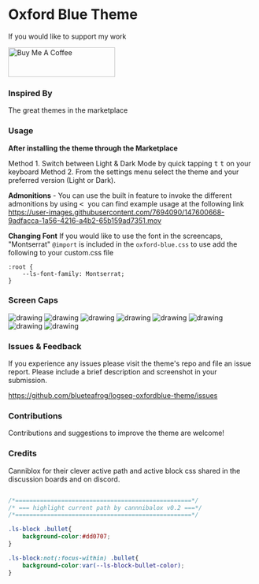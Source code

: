 # Oxford Blue Theme

If you would like to support my work

<a href="https://www.buymeacoffee.com/blueteafrog" target="_blank"><img src="https://cdn.buymeacoffee.com/buttons/v2/default-blue.png" alt="Buy Me A Coffee" style="height: 60px !important;width: 217px !important;" ></a>

### Inspired By

The great themes in the marketplace

### Usage

**After installing the theme through the Marketplace**

Method 1. Switch between Light & Dark Mode by quick tapping <kbd>t</kbd> <kbd>t</kbd> on your keyboard
Method 2. From the settings menu select the theme and your preferred version (Light or Dark).

**Admonitions** - You can use the built in feature to invoke the different admonitions by using <kbd> < </kbd> you can find example usage at the following link https://user-images.githubusercontent.com/7694090/147600668-9adfacca-1a56-4216-a4b2-65b159ad7351.mov

**Changing Font** If you would like to use the font in the screencaps, "Montserrat" `@import` is included in the `oxford-blue.css` to use add the following to your custom.css file

```
:root {
	--ls-font-family: Montserrat;
}
```

### Screen Caps

<img src="https://user-images.githubusercontent.com/7694090/147431063-036b96cd-1e88-4f01-b80d-0f8bc0bcdcd4.png" alt="drawing">
<img src="https://user-images.githubusercontent.com/7694090/147431071-94dbe39b-6129-46ef-8fb2-ae706177972e.png" alt="drawing">
<img src="https://user-images.githubusercontent.com/7694090/147431074-13705ab5-36ed-4243-b0bc-d42f44b78471.png" alt="drawing">
<img src="https://user-images.githubusercontent.com/7694090/147431080-698e7a17-eabf-4343-afce-924e08718216.png" alt="drawing">
<img src="https://user-images.githubusercontent.com/7694090/147431121-6c27be93-57b1-4caf-acc3-0ed563b91093.png" alt="drawing">
<img src="https://user-images.githubusercontent.com/7694090/147431132-766abf74-9285-4d8b-9445-d4e55ed74b02.png" alt="drawing">
<img src="https://user-images.githubusercontent.com/7694090/147431181-bd7fd512-6e57-4dda-ad22-79743839b867.png" alt="drawing">
<img src="https://user-images.githubusercontent.com/7694090/147432153-7688857a-6828-4e8d-8e3d-58f991c3d2ae.png" alt="drawing">

### Issues & Feedback

If you experience any issues please visit the theme's repo and file an issue report. Please include a brief description and screenshot in your submission.

https://github.com/blueteafrog/logseq-oxfordblue-theme/issues

### Contributions

Contributions and suggestions to improve the theme are welcome!

### Credits

Canniblox for their clever active path and active block css shared in the discussion boards and on discord.

``` css

/*==================================================*/
/* === highlight current path by cannnibalox v0.2 ===*/
/*==================================================*/

.ls-block .bullet{
    background-color:#dd0707;
}

.ls-block:not(:focus-within) .bullet{
    background-color:var(--ls-block-bullet-color);
}

```
